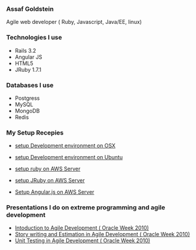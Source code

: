 ### Assaf Goldstein
Agile web developer ( Ruby, Javascript, Java/EE, linux)



### Technologies I use
* Rails 3.2
* Angular JS
* HTML5
* JRuby 1.7.1

### Databases I use
* Postgress
* MySQL
* MongoDB
* Redis

### My Setup Recepies
* [setup Development environment on OSX]()
* [setup Development environment on Ubuntu]()

* [setup ruby on AWS Server]()
* [setup JRuby on AWS Server]()
* [Setup Angular.js on AWS Server]()


### Presentations I do on extreme programming and agile development
* [Intoduction to Agile Development ( Oracle Week 2010) ](https://docs.google.com/presentation/d/1H7-at-Gg-MMlLsmM0-PJ_yCICOk54RMBzgb0Bu2rFeY/edit?usp=sharing)
* [Story writing and Estimation in Agile Development ( Oracle Week 2010) ](https://docs.google.com/presentation/d/1c_v9txZ4dEDVJadB09GV-Jy_sURMoVWNbb0gqBrcW18/edit?usp=sharing)
* [Unit Testing in Agile Development ( Oracle Week 2010) ](https://docs.google.com/presentation/d/1FFn-YPKGr2Nphp1odADQjEttK0qUn6Eluw2ed9vLl1g/edit?usp=sharing)

